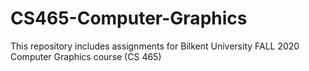 # CS465-Computer-Graphics

This repository includes assignments for Bilkent University FALL 2020 Computer Graphics course (CS 465)
